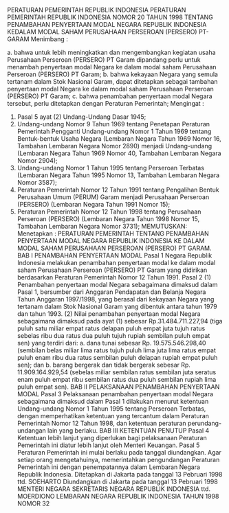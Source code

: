  PERATURAN PEMERINTAH REPUBLIK INDONESIA PERATURAN PEMERINTAH REPUBLIK INDONESIA NOMOR 20 TAHUN 1998 TENTANG PENAMBAHAN PENYERTAAN MODAL NEGARA REPUBLIK INDONESIA KEDALAM MODAL SAHAM PERUSAHAAN PERSEROAN (PERSERO) PT-GARAM
Menimbang :

a. bahwa untuk lebih meningkatkan dan mengembangkan kegiatan usaha Perusahaan Perseroan (PERSERO) PT Garam dipandang perlu untuk menambah penyertaan modal Negara ke dalam modal saham Perusahaan Perseroan (PERSERO) PT Garam;
b. bahwa kekayaan Negara yang semula tertanam dalam Stok Nasional Garam, dapat ditetapkan sebagai tambahan penyertaan modal Negara ke dalam modal saham Perusahaan Perseroan (PERSERO) PT Garam;
c. bahwa penambahan penyertaan modal Negara tersebut, perlu ditetapkan dengan Peraturan Pemerintah;
Mengingat :

1. Pasal 5 ayat (2) Undang-Undang Dasar 1945;
2. Undang-undang Nomor 9 Tahun 1969 tentang Penetapan Peraturan Pemerintah Pengganti Undang-undang Nomor 1 Tahun 1969 tentang Bentuk-bentuk Usaha Negara (Lembaran Negara Tahun 1969 Nomor 16, Tambahan Lembaran Negara Nomor 2890) menjadi Undang-undang (Lembaran Negara Tahun 1969 Nomor 40, Tambahan Lembaran Negara Nomor 2904);
3. Undang-undang Nomor 1 Tahun 1995 tentang Perseroan Terbatas (Lembaran Negara Tahun 1995 Nomor 13, Tambahan Lembaran Negara Nomor 3587);
4. Peraturan Pemerintah Nomor 12 Tahun 1991 tentang Pengalihan Bentuk Perusahaan Umum (PERUM) Garam menjadi Perusahaan Perseroan (PERSERO) (Lembaran Negara Tahun 1991 Nomor 15);
5. Peraturan Pemerintah Nomor 12 Tahun 1998 tentang Perusahaan Perseroan (PERSERO) (Lembaran Negara Tahun 1998 Nomor 15, Tambahan Lembaran Negara Nomor 3731);
MEMUTUSKAN:
 Menetapkan : PERATURAN PEMERINTAH TENTANG PENAMBAHAN PENYERTAAN MODAL NEGARA REPUBLIK INDONESIA KE DALAM MODAL SAHAM PERUSAHAAN PERSEROAN (PERSERO) PT GARAM.
BAB I PENAMBAHAN PENYERTAAN MODAL
Pasal 1
Negara Republik Indonesia melakukan penambahan penyertaan modal ke dalam modal saham Perusahaan Perseroan (PERSERO) PT Garam yang didirikan berdasarkan Peraturan Pemerintah Nomor 12 Tahun 1991.
Pasal 2
(1) Penambahan penyertaan modal Negara sebagaimana dimaksud dalam Pasal 1, bersumber dari Anggaran Pendapatan dan Belanja Negara Tahun Anggaran 1997/1998, yang berasal dari kekayaan Negara yang tertanam dalam Stok Nasional Garam yang dibentuk antara tahun 1979 dan tahun 1993.
(2) Nilai penambahan penyertaan modal Negara sebagaimana dimaksud pada ayat (1) sebesar Rp.31.484.711.227,94 (tiga puluh satu miliar empat ratus delapan puluh empat juta tujuh ratus sebelas ribu dua ratus dua puluh tujuh rupiah sembilan puluh empat sen) yang terdiri dari:
a. dana tunai sebesar Rp. 19.575.546.298,40 (sembilan belas miliar lima ratus tujuh puluh lima juta lima ratus empat puluh enam ribu dua ratus sembilan puluh delapan rupiah empat puluh sen); dan
b. barang bergerak dan tidak bergerak sebesar Rp.
11.909.164.929,54 (sebelas miliar sembilan ratus sembilan juta seratus enam puluh empat ribu sembilan ratus dua puluh sembilan rupiah lima puluh empat sen).
BAB II PELAKSANAAN PENAMBAHAN PENYERTAAN MODAL
Pasal 3
Pelaksanaan penambahan penyertaan modal Negara sebagaimana dimaksud dalam Pasal 1 dilakukan menurut ketentuan Undang-undang Nomor 1 Tahun 1995 tentang Perseroan Terbatas, dengan memperhatikan ketentuan yang tercantum dalam Peraturan Pemerintah Nomor 12 Tahun 1998, dan ketentuan peraturan perundang-undangan lain yang berlaku.
BAB III KETENTUAN PENUTUP
Pasal 4
Ketentuan lebih lanjut yang diperlukan bagi pelaksanaan Peraturan Pemerintah ini diatur lebih lanjut oleh Menteri Keuangan.
Pasal 5
Peraturan Pemerintah ini mulai berlaku pada tanggal diundangkan.
Agar setiap orang mengetahuinya, memerintahkan pengundangan Peraturan Pemerintah ini dengan penempatannya dalam Lembaran Negara Republik Indonesia. Ditetapkan di Jakarta pada tanggal 13 Pebruari 1998 ttd. SOEHARTO Diundangkan di Jakarta pada tanggal 13 Pebruari 1998 MENTERI NEGARA SEKRETARIS NEGARA REPUBLIK INDONESIA ttd. MOERDIONO LEMBARAN NEGARA REPUBLIK INDONESIA TAHUN 1998 NOMOR 32